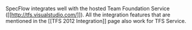 SpecFlow integrates well with the hosted Team Foundation Service ([[http://tfs.visualstudio.com/]]). All the integration features that are mentioned in the [[TFS 2012 Integration]] page also work for TFS Service.